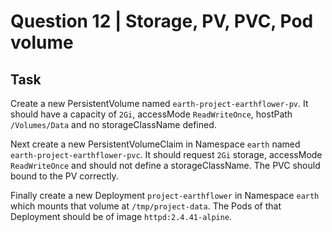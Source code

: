 # Question 12 | Storage, PV, PVC, Pod volume

## Task
Create a new PersistentVolume named `earth-project-earthflower-pv`. It should have a capacity of `2Gi`, accessMode `ReadWriteOnce`, hostPath `/Volumes/Data` and no storageClassName defined.

Next create a new PersistentVolumeClaim in Namespace `earth` named `earth-project-earthflower-pvc`. It should request `2Gi` storage, accessMode `ReadWriteOnce` and should not define a storageClassName. The PVC should bound to the PV correctly.

Finally create a new Deployment `project-earthflower` in Namespace `earth` which mounts that volume at `/tmp/project-data`. The Pods of that Deployment should be of image `httpd:2.4.41-alpine`.

